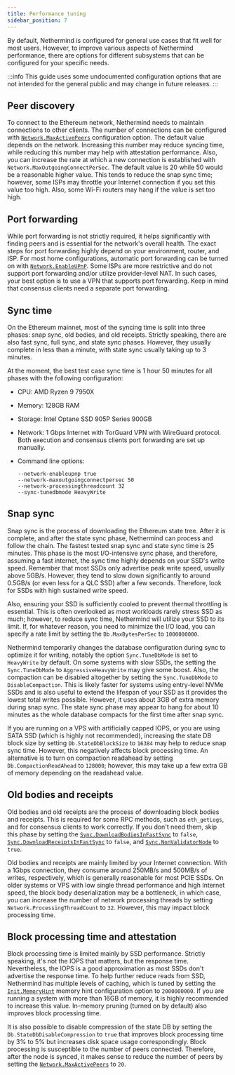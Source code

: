 ```yaml
---
title: Performance tuning
sidebar_position: 7
---
```


By default, Nethermind is configured for general use cases that fit well for most users. However, to improve various aspects of Nethermind performance, there are options for different subsystems that can be configured for your specific needs.

:::info
This guide uses some undocumented configuration options that are not intended for the general public and may change in future releases.
:::

## Peer discovery

To connect to the Ethereum network, Nethermind needs to maintain connections to other clients. The number of connections can be configured with [`Network.MaxActivePeers`](./configuration.md#network-maxactivepeers) configuration option. The default value depends on the network. Increasing this number may reduce syncing time, while reducing this number may help with attestation performance.
Also, you can increase the rate at which a new connection is established with `Network.MaxOutgoingConnectPerSec`. The default value is 20 while 50 would be a reasonable higher value. This tends to reduce the snap sync time; however, some ISPs may throttle your Internet connection if you set this value too high. Also, some Wi-Fi routers may hang if the value is set too high.

## Port forwarding

While port forwarding is not strictly required, it helps significantly with finding peers and is essential for the network's overall health. The exact steps for port forwarding highly depend on your environment, router, and ISP. For most home configurations, automatic port forwarding can be turned on with [`Network.EnableUPnP`](./configuration.md#network-enableupnp).
Some ISPs are more restrictive and do not support port forwarding and/or utilize provider-level NAT. In such cases, your best option is to use a VPN that supports port forwarding. Keep in mind that consensus clients need a separate port forwarding.

## Sync time

On the Ethereum mainnet, most of the syncing time is split into three phases: snap sync, old bodies, and old receipts. Strictly speaking, there are also fast sync, full sync, and state sync phases. However, they usually complete in less than a minute, with state sync usually taking up to 3 minutes.

At the moment, the best test case sync time is 1 hour 50 minutes for all phases with the following configuration:

- CPU: AMD Ryzen 9 7950X
- Memory: 128GB RAM
- Storage: Intel Optane SSD 905P Series 900GB
- Network: 1 Gbps Internet with TorGuard VPN with WireGuard protocol. Both execution and consensus clients port forwarding are set up manually.
- Command line options:

    ```
    --network-enableupnp true
    --network-maxoutgoingconnectpersec 50
    --network-processingthreadcount 32
    --sync-tunedbmode HeavyWrite
    ```

## Snap sync

Snap sync is the process of downloading the Ethereum state tree. After it is complete, and after the state sync phase, Nethermind can process and follow the chain. The fastest tested snap sync and state sync time is 25 minutes.
This phase is the most I/O-intensive sync phase, and therefore, assuming a fast internet, the sync time highly depends on your SSD's write speed. Remember that most SSDs only advertise peak write speed, usually above 5GB/s. However, they tend to slow down significantly to around 0.5GB/s (or even less for a QLC SSD) after a few seconds. Therefore, look for SSDs with high sustained write speed.

Also, ensuring your SSD is sufficiently cooled to prevent thermal throttling is essential. This is often overlooked as most workloads rarely stress SSD as much; however, to reduce sync time, Nethermind will utilize your SSD to its limit. If, for whatever reason, you need to minimize the I/O load, you can specify a rate limit by setting the `Db.MaxBytesPerSec` to `1000000000`.

Nethermind temporarily changes the database configuration during sync to optimize it for writing, notably the option `Sync.TuneDbMode` is set to `HeavyWrite` by default. On some systems with slow SSDs, the setting the `Sync.TuneDbMode` to `AggressiveHeavyWrite` may give some boost. Also, the compaction can be disabled altogether by setting the `Sync.TuneDbMode` to `DisableCompaction`. This is likely faster for systems using entry-level NVMe SSDs and is also useful to extend the lifespan of your SSD as it provides the lowest total writes possible. However, it uses about 3GB of extra memory during snap sync. The state sync phase may appear to hang for about 10 minutes as the whole database compacts for the first time after snap sync.

If you are running on a VPS with artificially capped IOPS, or you are using SATA SSD (which is highly not recommended), increasing the state DB block size by setting `Db.StateDbBlockSize` to `16384` may help to reduce snap sync time. However, this negatively affects block processing time. An alternative is to turn on compaction readahead by setting `Db.CompactionReadAhead` to `128000`; however, this may take up a few extra GB of memory depending on the readahead value.

## Old bodies and receipts

Old bodies and old receipts are the process of downloading block bodies and receipts. This is required for some RPC methods, such as `eth_getLogs`, and for consensus clients to work correctly. If you don't need them, skip this phase by setting the [`Sync.DownloadBodiesInFastSync`](../fundamentals/configuration.md#sync-downloadbodiesinfastsync) to `false`, [`Sync.DownloadReceiptsInFastSync`](../fundamentals/configuration.md#sync-downloadreceiptsinfastsync) to `false`, and [`Sync.NonValidatorNode`](../fundamentals/configuration.md#sync-nonvalidatornode) to `true`.

Old bodies and receipts are mainly limited by your Internet connection. With a 1Gbps connection, they consume around 250MB/s and 500MB/s of writes, respectively, which is generally reasonable for most PCIE SSDs. On older systems or VPS with low single thread performance and high Internet speed, the block body deserialization may be a bottleneck, in which case, you can increase the number of network processing threads by setting `Network.ProcessingThreadCount` to `32`. However, this may impact block processing time.

## Block processing time and attestation

Block processing time is limited mainly by SSD performance. Strictly speaking, it's not the IOPS that matters, but the response time. Nevertheless, the IOPS is a good approximation as most SSDs don't advertise the response time.
To help further reduce reads from SSD, Nethermind has multiple levels of caching, which is tuned by setting the [`Init.MemoryHint`](./configuration.md#init-memoryhint) memory hint configuration option to `2000000000`. If you are running a system with more than 16GB of memory, it is highly recommended to increase this value. In-memory pruning (turned on by default) also improves block processing time.

It is also possible to disable compression of the state DB by setting the `Db.StateDbDisableCompression` to `true` that improves block processing time by 3% to 5% but increases disk space usage correspondingly. Block processing is susceptible to the number of peers connected. Therefore, after the node is synced, it makes sense to reduce the number of peers by setting the [`Network.MaxActivePeers`](./configuration.md#network-maxactivepeers) to `20`.
